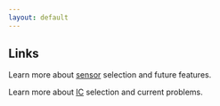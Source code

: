 ```yaml
---
layout: default
---
```


## Links

Learn more about [sensor](sensors.md) selection and future features.

Learn more about [IC](components.md) selection and current problems.

